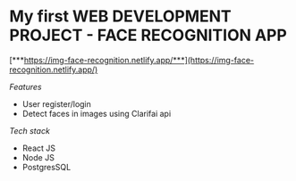 # My first WEB DEVELOPMENT PROJECT - FACE RECOGNITION APP
[***https://img-face-recognition.netlify.app/***](https://img-face-recognition.netlify.app/)

*Features*
 * User register/login
 * Detect faces in images using Clarifai api

*Tech stack*
 * React JS
 * Node JS
 * PostgresSQL
